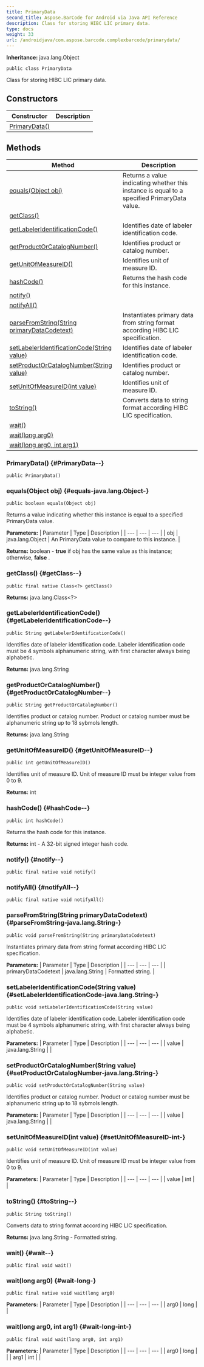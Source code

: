 ```yaml
---
title: PrimaryData
second_title: Aspose.BarCode for Android via Java API Reference
description: Class for storing HIBC LIC primary data.
type: docs
weight: 33
url: /androidjava/com.aspose.barcode.complexbarcode/primarydata/
---
```

**Inheritance:**
java.lang.Object
```
public class PrimaryData
```

Class for storing HIBC LIC primary data.
## Constructors

| Constructor | Description |
| --- | --- |
| [PrimaryData()](#PrimaryData--) |  |
## Methods

| Method | Description |
| --- | --- |
| [equals(Object obj)](#equals-java.lang.Object-) | Returns a value indicating whether this instance is equal to a specified  PrimaryData  value. |
| [getClass()](#getClass--) |  |
| [getLabelerIdentificationCode()](#getLabelerIdentificationCode--) | Identifies date of labeler identification code. |
| [getProductOrCatalogNumber()](#getProductOrCatalogNumber--) | Identifies product or catalog number. |
| [getUnitOfMeasureID()](#getUnitOfMeasureID--) | Identifies unit of measure ID. |
| [hashCode()](#hashCode--) | Returns the hash code for this instance. |
| [notify()](#notify--) |  |
| [notifyAll()](#notifyAll--) |  |
| [parseFromString(String primaryDataCodetext)](#parseFromString-java.lang.String-) | Instantiates primary data from string format according HIBC LIC specification. |
| [setLabelerIdentificationCode(String value)](#setLabelerIdentificationCode-java.lang.String-) | Identifies date of labeler identification code. |
| [setProductOrCatalogNumber(String value)](#setProductOrCatalogNumber-java.lang.String-) | Identifies product or catalog number. |
| [setUnitOfMeasureID(int value)](#setUnitOfMeasureID-int-) | Identifies unit of measure ID. |
| [toString()](#toString--) | Converts data to string format according HIBC LIC specification. |
| [wait()](#wait--) |  |
| [wait(long arg0)](#wait-long-) |  |
| [wait(long arg0, int arg1)](#wait-long-int-) |  |
### PrimaryData() {#PrimaryData--}
```
public PrimaryData()
```


### equals(Object obj) {#equals-java.lang.Object-}
```
public boolean equals(Object obj)
```


Returns a value indicating whether this instance is equal to a specified  PrimaryData  value.

**Parameters:**
| Parameter | Type | Description |
| --- | --- | --- |
| obj | java.lang.Object | An  PrimaryData  value to compare to this instance. |

**Returns:**
boolean -  **true**  if obj has the same value as this instance; otherwise,  **false** .
### getClass() {#getClass--}
```
public final native Class<?> getClass()
```




**Returns:**
java.lang.Class<?>
### getLabelerIdentificationCode() {#getLabelerIdentificationCode--}
```
public String getLabelerIdentificationCode()
```


Identifies date of labeler identification code. Labeler identification code must be 4 symbols alphanumeric string, with first character always being alphabetic.

**Returns:**
java.lang.String
### getProductOrCatalogNumber() {#getProductOrCatalogNumber--}
```
public String getProductOrCatalogNumber()
```


Identifies product or catalog number. Product or catalog number must be alphanumeric string up to 18 sybmols length.

**Returns:**
java.lang.String
### getUnitOfMeasureID() {#getUnitOfMeasureID--}
```
public int getUnitOfMeasureID()
```


Identifies unit of measure ID. Unit of measure ID must be integer value from 0 to 9.

**Returns:**
int
### hashCode() {#hashCode--}
```
public int hashCode()
```


Returns the hash code for this instance.

**Returns:**
int - A 32-bit signed integer hash code.
### notify() {#notify--}
```
public final native void notify()
```




### notifyAll() {#notifyAll--}
```
public final native void notifyAll()
```




### parseFromString(String primaryDataCodetext) {#parseFromString-java.lang.String-}
```
public void parseFromString(String primaryDataCodetext)
```


Instantiates primary data from string format according HIBC LIC specification.

**Parameters:**
| Parameter | Type | Description |
| --- | --- | --- |
| primaryDataCodetext | java.lang.String | Formatted string. |

### setLabelerIdentificationCode(String value) {#setLabelerIdentificationCode-java.lang.String-}
```
public void setLabelerIdentificationCode(String value)
```


Identifies date of labeler identification code. Labeler identification code must be 4 symbols alphanumeric string, with first character always being alphabetic.

**Parameters:**
| Parameter | Type | Description |
| --- | --- | --- |
| value | java.lang.String |  |

### setProductOrCatalogNumber(String value) {#setProductOrCatalogNumber-java.lang.String-}
```
public void setProductOrCatalogNumber(String value)
```


Identifies product or catalog number. Product or catalog number must be alphanumeric string up to 18 sybmols length.

**Parameters:**
| Parameter | Type | Description |
| --- | --- | --- |
| value | java.lang.String |  |

### setUnitOfMeasureID(int value) {#setUnitOfMeasureID-int-}
```
public void setUnitOfMeasureID(int value)
```


Identifies unit of measure ID. Unit of measure ID must be integer value from 0 to 9.

**Parameters:**
| Parameter | Type | Description |
| --- | --- | --- |
| value | int |  |

### toString() {#toString--}
```
public String toString()
```


Converts data to string format according HIBC LIC specification.

**Returns:**
java.lang.String - Formatted string.
### wait() {#wait--}
```
public final void wait()
```




### wait(long arg0) {#wait-long-}
```
public final native void wait(long arg0)
```




**Parameters:**
| Parameter | Type | Description |
| --- | --- | --- |
| arg0 | long |  |

### wait(long arg0, int arg1) {#wait-long-int-}
```
public final void wait(long arg0, int arg1)
```




**Parameters:**
| Parameter | Type | Description |
| --- | --- | --- |
| arg0 | long |  |
| arg1 | int |  |

